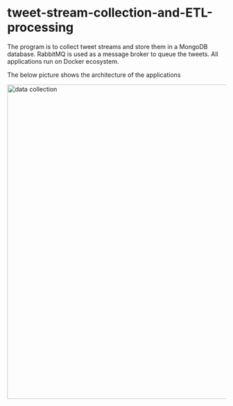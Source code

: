 # tweet-stream-collection-and-ETL-processing
The program is to collect tweet streams and store them in a MongoDB database. RabbitMQ is used as a message broker to queue the tweets. All applications run on Docker ecosystem.

The below picture shows the architecture of the applications

<img width="726" alt="data collection" src="https://user-images.githubusercontent.com/45326221/72861752-d5ed0f80-3c98-11ea-97e5-d32b186748c0.png">


